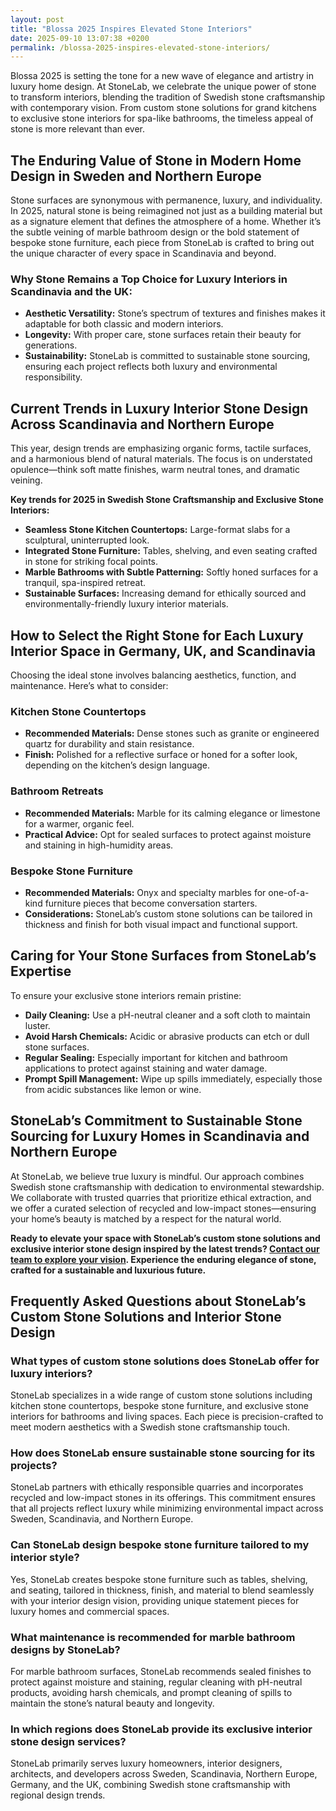 ```yaml
---
layout: post
title: "Blossa 2025 Inspires Elevated Stone Interiors"
date: 2025-09-10 13:07:38 +0200
permalink: /blossa-2025-inspires-elevated-stone-interiors/
---
```

Blossa 2025 is setting the tone for a new wave of elegance and artistry in luxury home design. At StoneLab, we celebrate the unique power of stone to transform interiors, blending the tradition of Swedish stone craftsmanship with contemporary vision. From custom stone solutions for grand kitchens to exclusive stone interiors for spa-like bathrooms, the timeless appeal of stone is more relevant than ever.

## The Enduring Value of Stone in Modern Home Design in Sweden and Northern Europe

Stone surfaces are synonymous with permanence, luxury, and individuality. In 2025, natural stone is being reimagined not just as a building material but as a signature element that defines the atmosphere of a home. Whether it’s the subtle veining of marble bathroom design or the bold statement of bespoke stone furniture, each piece from StoneLab is crafted to bring out the unique character of every space in Scandinavia and beyond.

### Why Stone Remains a Top Choice for Luxury Interiors in Scandinavia and the UK:
- **Aesthetic Versatility:** Stone’s spectrum of textures and finishes makes it adaptable for both classic and modern interiors.
- **Longevity:** With proper care, stone surfaces retain their beauty for generations.
- **Sustainability:** StoneLab is committed to sustainable stone sourcing, ensuring each project reflects both luxury and environmental responsibility.

## Current Trends in Luxury Interior Stone Design Across Scandinavia and Northern Europe

This year, design trends are emphasizing organic forms, tactile surfaces, and a harmonious blend of natural materials. The focus is on understated opulence—think soft matte finishes, warm neutral tones, and dramatic veining.

**Key trends for 2025 in Swedish Stone Craftsmanship and Exclusive Stone Interiors:**
- **Seamless Stone Kitchen Countertops:** Large-format slabs for a sculptural, uninterrupted look.
- **Integrated Stone Furniture:** Tables, shelving, and even seating crafted in stone for striking focal points.
- **Marble Bathrooms with Subtle Patterning:** Softly honed surfaces for a tranquil, spa-inspired retreat.
- **Sustainable Surfaces:** Increasing demand for ethically sourced and environmentally-friendly luxury interior materials.

## How to Select the Right Stone for Each Luxury Interior Space in Germany, UK, and Scandinavia

Choosing the ideal stone involves balancing aesthetics, function, and maintenance. Here’s what to consider:

### Kitchen Stone Countertops
- **Recommended Materials:** Dense stones such as granite or engineered quartz for durability and stain resistance.
- **Finish:** Polished for a reflective surface or honed for a softer look, depending on the kitchen’s design language.

### Bathroom Retreats
- **Recommended Materials:** Marble for its calming elegance or limestone for a warmer, organic feel.
- **Practical Advice:** Opt for sealed surfaces to protect against moisture and staining in high-humidity areas.

### Bespoke Stone Furniture
- **Recommended Materials:** Onyx and specialty marbles for one-of-a-kind furniture pieces that become conversation starters.
- **Considerations:** StoneLab’s custom stone solutions can be tailored in thickness and finish for both visual impact and functional support.

## Caring for Your Stone Surfaces from StoneLab’s Expertise

To ensure your exclusive stone interiors remain pristine:

- **Daily Cleaning:** Use a pH-neutral cleaner and a soft cloth to maintain luster.
- **Avoid Harsh Chemicals:** Acidic or abrasive products can etch or dull stone surfaces.
- **Regular Sealing:** Especially important for kitchen and bathroom applications to protect against staining and water damage.
- **Prompt Spill Management:** Wipe up spills immediately, especially those from acidic substances like lemon or wine.

## StoneLab’s Commitment to Sustainable Stone Sourcing for Luxury Homes in Scandinavia and Northern Europe

At StoneLab, we believe true luxury is mindful. Our approach combines Swedish stone craftsmanship with dedication to environmental stewardship. We collaborate with trusted quarries that prioritize ethical extraction, and we offer a curated selection of recycled and low-impact stones—ensuring your home’s beauty is matched by a respect for the natural world.

**Ready to elevate your space with StoneLab’s custom stone solutions and exclusive interior stone design inspired by the latest trends? [Contact our team to explore your vision](https://stonelab.se/). Experience the enduring elegance of stone, crafted for a sustainable and luxurious future.**

## Frequently Asked Questions about StoneLab’s Custom Stone Solutions and Interior Stone Design

### What types of custom stone solutions does StoneLab offer for luxury interiors?
StoneLab specializes in a wide range of custom stone solutions including kitchen stone countertops, bespoke stone furniture, and exclusive stone interiors for bathrooms and living spaces. Each piece is precision-crafted to meet modern aesthetics with a Swedish stone craftsmanship touch.

### How does StoneLab ensure sustainable stone sourcing for its projects?
StoneLab partners with ethically responsible quarries and incorporates recycled and low-impact stones in its offerings. This commitment ensures that all projects reflect luxury while minimizing environmental impact across Sweden, Scandinavia, and Northern Europe.

### Can StoneLab design bespoke stone furniture tailored to my interior style?
Yes, StoneLab creates bespoke stone furniture such as tables, shelving, and seating, tailored in thickness, finish, and material to blend seamlessly with your interior design vision, providing unique statement pieces for luxury homes and commercial spaces.

### What maintenance is recommended for marble bathroom designs by StoneLab?
For marble bathroom surfaces, StoneLab recommends sealed finishes to protect against moisture and staining, regular cleaning with pH-neutral products, avoiding harsh chemicals, and prompt cleaning of spills to maintain the stone’s natural beauty and longevity.

### In which regions does StoneLab provide its exclusive interior stone design services?
StoneLab primarily serves luxury homeowners, interior designers, architects, and developers across Sweden, Scandinavia, Northern Europe, Germany, and the UK, combining Swedish stone craftsmanship with regional design trends.

<script type="application/ld+json">
{
  "@context": "https://schema.org",
  "@type": "BlogPosting",
  "headline": "Blossa 2025 Inspires Elevated Stone Interiors",
  "description": "Explore how StoneLab combines Swedish stone craftsmanship with modern design trends to create custom stone solutions and exclusive interiors for luxury homes across Scandinavia and Northern Europe.",
  "author": {
    "@type": "Person",
    "name": "StoneLab"
  },
  "publisher": {
    "@type": "Person",
    "name": "StoneLab"
  },
  "datePublished": "2024-06-01",
  "mainEntityOfPage": {
    "@type": "WebPage",
    "@id": "https://stonelab.se/blog/blossa-2025-elevated-stone-interiors"
  },
  "keywords": "StoneLab, custom stone solutions, interior stone design, exclusive stone interiors, Swedish stone craftsmanship, luxury interior materials, kitchen stone countertops, marble bathroom design, bespoke stone furniture, sustainable stone sourcing",
  "url": "https://stonelab.se/blog/blossa-2025-elevated-stone-interiors"
}
</script>

<script type="application/ld+json">
{
  "@context": "https://schema.org",
  "@type": "FAQPage",
  "mainEntity": [
    {
      "@type": "Question",
      "name": "What types of custom stone solutions does StoneLab offer for luxury interiors?",
      "acceptedAnswer": {
        "@type": "Answer",
        "text": "StoneLab specializes in a wide range of custom stone solutions including kitchen stone countertops, bespoke stone furniture, and exclusive stone interiors for bathrooms and living spaces. Each piece is precision-crafted to meet modern aesthetics with a Swedish stone craftsmanship touch."
      }
    },
    {
      "@type": "Question",
      "name": "How does StoneLab ensure sustainable stone sourcing for its projects?",
      "acceptedAnswer": {
        "@type": "Answer",
        "text": "StoneLab partners with ethically responsible quarries and incorporates recycled and low-impact stones in its offerings. This commitment ensures that all projects reflect luxury while minimizing environmental impact across Sweden, Scandinavia, and Northern Europe."
      }
    },
    {
      "@type": "Question",
      "name": "Can StoneLab design bespoke stone furniture tailored to my interior style?",
      "acceptedAnswer": {
        "@type": "Answer",
        "text": "Yes, StoneLab creates bespoke stone furniture such as tables, shelving, and seating, tailored in thickness, finish, and material to blend seamlessly with your interior design vision, providing unique statement pieces for luxury homes and commercial spaces."
      }
    },
    {
      "@type": "Question",
      "name": "What maintenance is recommended for marble bathroom designs by StoneLab?",
      "acceptedAnswer": {
        "@type": "Answer",
        "text": "For marble bathroom surfaces, StoneLab recommends sealed finishes to protect against moisture and staining, regular cleaning with pH-neutral products, avoiding harsh chemicals, and prompt cleaning of spills to maintain the stone’s natural beauty and longevity."
      }
    },
    {
      "@type": "Question",
      "name": "In which regions does StoneLab provide its exclusive interior stone design services?",
      "acceptedAnswer": {
        "@type": "Answer",
        "text": "StoneLab primarily serves luxury homeowners, interior designers, architects, and developers across Sweden, Scandinavia, Northern Europe, Germany, and the UK, combining Swedish stone craftsmanship with regional design trends."
      }
    }
  ]
}
</script>